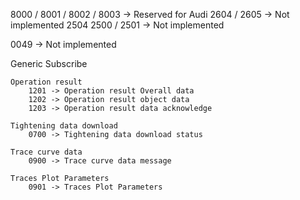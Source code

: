 
8000 / 8001 / 8002 / 8003 -> Reserved for Audi
2604 / 2605 -> Not implemented
2504
2500 / 2501 -> Not implemented

0049 -> Not implemented

Generic Subscribe

    Operation result
        1201 -> Operation result Overall data
        1202 -> Operation result object data
        1203 -> Operation result data acknowledge

    Tightening data download
        0700 -> Tightening data download status

    Trace curve data 
        0900 -> Trace curve data message

    Traces Plot Parameters
        0901 -> Traces Plot Parameters
